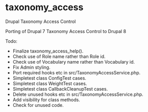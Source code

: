 # taxonomy_access
Drupal Taxonomy Access Control

Porting of Drupal 7 Taxonomy Access Control to Drupal 8

Todo:
- Finalize taxonomy_access_help().
- Check use of Role name rather than Role id.
- Check use of Vocabulary name rather than Vocabulary id.
- Fix Admin styling.
- Port required hooks etc in src/TaxonomyAccessService.php.
- Simpletest class ConfigTest cases.
- Simpletest class WeightTest cases.
- Simpletest class CallbackCleanupTest cases.
- Delete unused hooks etc in src/TaxonomyAccessService.php.
- Add visibility for class methods.
- Check for unused code.
